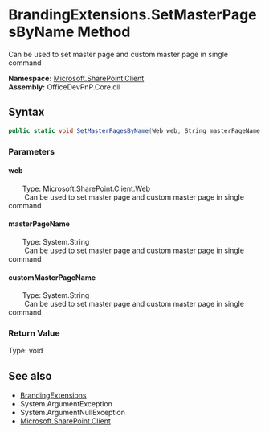 # BrandingExtensions.SetMasterPagesByName Method  
 Can be used to set master page and custom master page in single command   

**Namespace:** [Microsoft.SharePoint.Client](Microsoft.SharePoint.Client.md)  
**Assembly:** OfficeDevPnP.Core.dll  
## Syntax
```C#
public static void SetMasterPagesByName(Web web, String masterPageName, String customMasterPageName)
```
### Parameters
#### web  
&emsp;&emsp;Type: Microsoft.SharePoint.Client.Web  
&emsp;&emsp; Can be used to set master page and custom master page in single command   

  

#### masterPageName  
&emsp;&emsp;Type: System.String  
&emsp;&emsp; Can be used to set master page and custom master page in single command   

  

#### customMasterPageName  
&emsp;&emsp;Type: System.String  
&emsp;&emsp; Can be used to set master page and custom master page in single command   

  

### Return Value
Type: void  

## See also
- [BrandingExtensions](Microsoft.SharePoint.Client.BrandingExtensions.md) 
- System.ArgumentException
- System.ArgumentNullException
- [Microsoft.SharePoint.Client](Microsoft.SharePoint.Client.md) 
